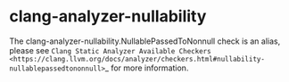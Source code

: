 clang-analyzer-nullability
==========================

The clang-analyzer-nullability.NullablePassedToNonnull check is an
alias, please see
`Clang Static Analyzer Available Checkers <https://clang.llvm.org/docs/analyzer/checkers.html#nullability-nullablepassedtononnull>`\_
for more information.
